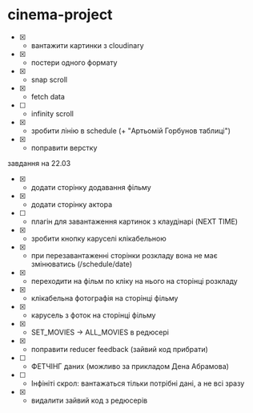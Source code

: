 # cinema-project

- [x] - вантажити картинки з cloudinary
- [x] - постери одного формату
- [x] - snap scroll
- [x] - fetch data
- [ ] - infinity scroll
- [x] - зробити лінію в schedule (+ "Артьомій Горбунов таблиці")
- [x] - поправити верстку

завдання на 22.03

- [x] - додати сторінку додавання фільму
- [x] - додати сторінку актора
- [ ] - плагін для завантаження картинок з клаудінарі (NEXT TIME)
- [x] - зробити кнопку каруселі клікабельною
- [x] - при перезавантаженні сторінки розкладу вона не має змінюватись (/schedule/date)
- [x] - переходити на фільм по кліку на нього на сторінці розкладу
- [x] - клікабельна фотографія на сторінці фільму
- [x] - карусель з фоток на сторінці фільму
- [x] - SET_MOVIES -> ALL_MOVIES в редюсері
- [x] - поправити reducer feedback (зайвий код прибрати)
- [ ] - ФЕТЧІНГ даних (можливо за прикладом Дена Абрамова)
- [ ] - Інфініті скрол: вантажаться тільки потрібні дані, а не всі зразу
- [x] - видалити зайвий код з редюсерів
